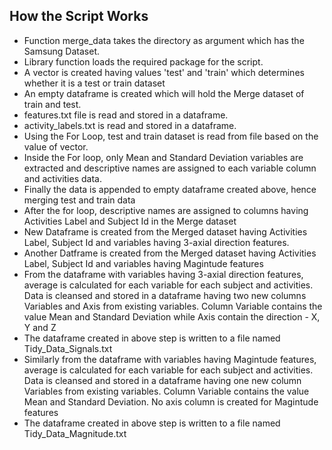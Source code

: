 ## How the Script Works

* Function merge_data takes the directory as argument which has the Samsung Dataset.
* Library function loads the required package for the script.
* A vector is created having values 'test' and 'train' which determines whether it is a test or train dataset
* An empty dataframe is created which will hold the Merge dataset of train and test.
* features.txt file is read and stored in a dataframe.
* activity_labels.txt is read and stored in a dataframe.
* Using the For Loop, test and train dataset is read from file based on the value of vector. 
* Inside the For loop, only Mean and Standard Deviation variables are extracted and descriptive names are assigned to each variable column and activities data.
* Finally the data is appended to empty dataframe created above, hence merging test and train data
* After the for loop, descriptive names are assigned to columns having Activities Label and Subject Id in the Merge dataset
* New Dataframe is created from the Merged dataset having Activities Label, Subject Id and variables having 3-axial direction features.
* Another Datframe is created from the Merged dataset having Activities Label, Subject Id and variables having Magintude features
* From the dataframe with variables having 3-axial direction features, average is calculated for each variable for each subject and activities. Data is cleansed and stored in a dataframe having two new columns Variables and Axis from existing variables. Column Variable contains the value Mean and Standard Deviation while Axis contain the direction - X, Y and Z
* The dataframe created in above step is written to a file named Tidy_Data_Signals.txt
* Similarly from the dataframe with variables having Magintude features, average is calculated for each variable for each subject and activities. Data is cleansed and stored in a dataframe having one new column Variables from existing variables. Column Variable contains the value Mean and Standard Deviation. No axis column is created for Magintude features
* The dataframe created in above step is written to a file named Tidy_Data_Magnitude.txt
